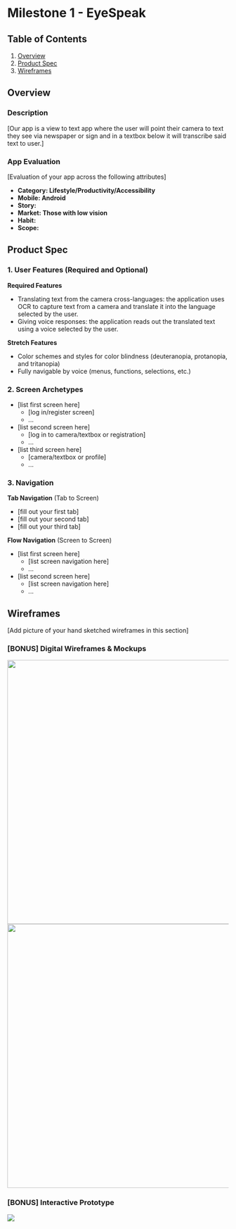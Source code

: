 # Milestone 1 - EyeSpeak

## Table of Contents

1. [Overview](#Overview)
1. [Product Spec](#Product-Spec)
1. [Wireframes](#Wireframes)

## Overview

### Description

[Our app is a view to text app where the user will point their camera to text they see via newspaper or sign and in a textbox below it will transcribe said text to user.]

### App Evaluation

[Evaluation of your app across the following attributes]
- **Category: Lifestyle/Productivity/Accessibility**
- **Mobile: Android**
- **Story:**
- **Market: Those with low vision**
- **Habit:**
- **Scope:**

## Product Spec

### 1. User Features (Required and Optional)

**Required Features**

* Translating text from the camera cross-languages: the application uses OCR to capture text from a camera and translate it into the language selected by the user.
* Giving voice responses: the application reads out the translated text using a voice selected by the user.

**Stretch Features**

* Color schemes and styles for color blindness (deuteranopia, protanopia, and tritanopia)
* Fully navigable by voice (menus, functions, selections, etc.)

### 2. Screen Archetypes

- [list first screen here]
  - [log in/register screen]
  - ...
- [list second screen here]
  - [log in to camera/textbox or registration]
  - ...
- [list third screen here]
  - [camera/textbox or profile]
  - ...

### 3. Navigation

**Tab Navigation** (Tab to Screen)

* [fill out your first tab]
* [fill out your second tab]
* [fill out your third tab]

**Flow Navigation** (Screen to Screen)

- [list first screen here]
  - [list screen navigation here]
  - ...
- [list second screen here]
  - [list screen navigation here]
  - ...

## Wireframes

[Add picture of your hand sketched wireframes in this section]


### [BONUS] Digital Wireframes & Mockups
<img src="https://github.com/KingTechnician/eyespeak/blob/main/Screenshot%202023-03-23%20at%202.11.09%20PM.png" width=600>
<img src = "https://github.com/KingTechnician/eyespeak/blob/main/Screenshot%202023-03-23%20at%202.15.38%20PM.png" width=600>

### [BONUS] Interactive Prototype
<img src="https://media.giphy.com/media/v1.Y2lkPTc5MGI3NjExOGVhYTYwZjNmMjA4OTcxMWQ3Y2YxNGY4NGZhMTcwYTEzMzAxMTMzZiZjdD1n/bRrQJJPfS1DnJoiauo/giphy.gif">
